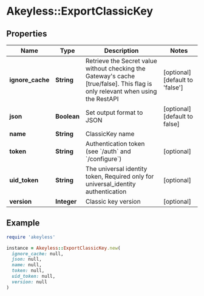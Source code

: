 # Akeyless::ExportClassicKey

## Properties

| Name | Type | Description | Notes |
| ---- | ---- | ----------- | ----- |
| **ignore_cache** | **String** | Retrieve the Secret value without checking the Gateway&#39;s cache [true/false]. This flag is only relevant when using the RestAPI | [optional][default to &#39;false&#39;] |
| **json** | **Boolean** | Set output format to JSON | [optional][default to false] |
| **name** | **String** | ClassicKey name |  |
| **token** | **String** | Authentication token (see &#x60;/auth&#x60; and &#x60;/configure&#x60;) | [optional] |
| **uid_token** | **String** | The universal identity token, Required only for universal_identity authentication | [optional] |
| **version** | **Integer** | Classic key version | [optional] |

## Example

```ruby
require 'akeyless'

instance = Akeyless::ExportClassicKey.new(
  ignore_cache: null,
  json: null,
  name: null,
  token: null,
  uid_token: null,
  version: null
)
```

